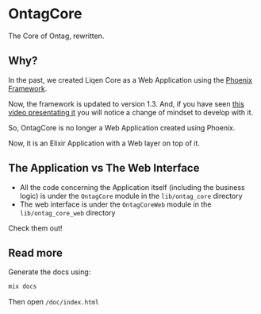# OntagCore

The Core of Ontag, rewritten.

## Why?

In the past, we created Liqen Core as a Web Application using the [Phoenix Framework](http://phoenixframework.com).

Now, the framework is updated to version 1.3. And, if you have seen [this video presentating it](https://www.youtube.com/watch?v=tMO28ar0lW8) you will notice a change of mindset to develop with it.

So, OntagCore is no longer a Web Application created using Phoenix.

Now, it is an Elixir Application with a Web layer on top of it.

## The Application vs The Web Interface

- All the code concerning the Application itself (including the business logic) is under the `OntagCore` module in the `lib/ontag_core` directory
- The web interface is under the `OntagCoreWeb` module in the `lib/ontag_core_web` directory

Check them out!

## Read more

Generate the docs using:

```sh
mix docs
```

Then open `/doc/index.html`
